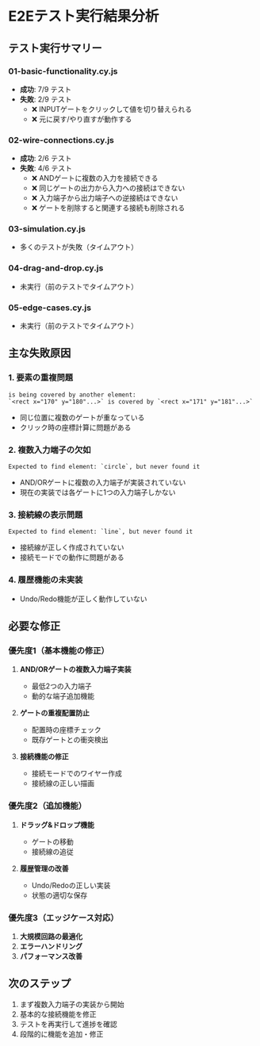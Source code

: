 # E2Eテスト実行結果分析

## テスト実行サマリー

### 01-basic-functionality.cy.js
- **成功**: 7/9 テスト
- **失敗**: 2/9 テスト
  - ❌ INPUTゲートをクリックして値を切り替えられる
  - ❌ 元に戻す/やり直すが動作する

### 02-wire-connections.cy.js
- **成功**: 2/6 テスト
- **失敗**: 4/6 テスト
  - ❌ ANDゲートに複数の入力を接続できる
  - ❌ 同じゲートの出力から入力への接続はできない
  - ❌ 入力端子から出力端子への逆接続はできない
  - ❌ ゲートを削除すると関連する接続も削除される

### 03-simulation.cy.js
- 多くのテストが失敗（タイムアウト）

### 04-drag-and-drop.cy.js
- 未実行（前のテストでタイムアウト）

### 05-edge-cases.cy.js
- 未実行（前のテストでタイムアウト）

## 主な失敗原因

### 1. 要素の重複問題
```
is being covered by another element:
`<rect x="170" y="180"...>` is covered by `<rect x="171" y="181"...>`
```
- 同じ位置に複数のゲートが重なっている
- クリック時の座標計算に問題がある

### 2. 複数入力端子の欠如
```
Expected to find element: `circle`, but never found it
```
- AND/ORゲートに複数の入力端子が実装されていない
- 現在の実装では各ゲートに1つの入力端子しかない

### 3. 接続線の表示問題
```
Expected to find element: `line`, but never found it
```
- 接続線が正しく作成されていない
- 接続モードでの動作に問題がある

### 4. 履歴機能の未実装
- Undo/Redo機能が正しく動作していない

## 必要な修正

### 優先度1（基本機能の修正）
1. **AND/ORゲートの複数入力端子実装**
   - 最低2つの入力端子
   - 動的な端子追加機能

2. **ゲートの重複配置防止**
   - 配置時の座標チェック
   - 既存ゲートとの衝突検出

3. **接続機能の修正**
   - 接続モードでのワイヤー作成
   - 接続線の正しい描画

### 優先度2（追加機能）
1. **ドラッグ&ドロップ機能**
   - ゲートの移動
   - 接続線の追従

2. **履歴管理の改善**
   - Undo/Redoの正しい実装
   - 状態の適切な保存

### 優先度3（エッジケース対応）
1. **大規模回路の最適化**
2. **エラーハンドリング**
3. **パフォーマンス改善**

## 次のステップ

1. まず複数入力端子の実装から開始
2. 基本的な接続機能を修正
3. テストを再実行して進捗を確認
4. 段階的に機能を追加・修正